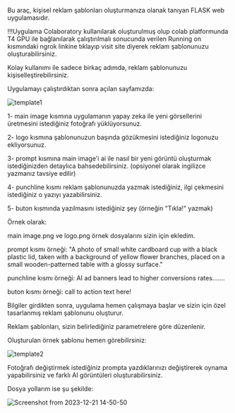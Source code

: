 Bu araç, kişisel reklam şablonları oluşturmanıza olanak tanıyan FLASK web uygulamasıdır.

!!!Uygulama Colaboratory kullanılarak oluşturulmuş olup colab platformunda T4 GPU ile bağlanılarak çalıştırılmalı sonucunda verilen Running on kısmındaki ngrok linkine tıklayıp visit site diyerek reklam şablonunuzu oluşturabilirsiniz.

Kolay kullanımı ile sadece birkaç adımda, reklam şablonunuzu kişiselleştirebilirsiniz. 

Uygulamayı çalıştırdıktan sonra açılan sayfamızda:

![template1](https://github.com/gizemkoklu/Create-Ad-Template-Using-StableDiffusion/assets/93999489/c8d528f1-6014-4c55-aacf-65395b9ff7b6)

1- main image kısmına uygulamanın yapay zeka ile yeni görsellerini üretmesini istediğiniz fotoğrafı yüklüyorsunuz.

2- logo kısmına şablonunuzun başında gözükmesini istediğiniz logonuzu ekliyorsunuz.

3- prompt kısmına main image'i ai ile nasıl bir yeni görüntü oluşturmak istediğinizden detaylıca bahsedebilirsiniz. (opsiyonel olarak ingilizce yazmanız tavsiye edilir)

4- punchline kısmı reklam şablonunuzda yazmak istediğiniz, ilgi çekmesini istediğiniz o yazıyı yazabilirsiniz.

5- buton kısmında yazılmasını istediğiniz şey (örneğin "Tıkla!" yazmak)



Örnek olarak:


main image.png ve logo.png örnek dosyalarını sizin için ekledim.

prompt kısmı örneği: "A photo of small white cardboard cup with a black plastic lid, taken with a background of yellow flower branches, placed on a small wooden-patterned table with a glossy surface."

punchline kısmı örneği: AI ad banners lead to higher conversions rates.......

buton kısmı örneği: call to action text here!


Bilgiler girdikten sonra, uygulama hemen çalışmaya başlar ve sizin için özel tasarlanmış reklam şablonunu oluşturur.

Reklam şablonları, sizin belirlediğiniz parametrelere göre düzenlenir. 

Oluşturulan örnek şablonu hemen görebilirsiniz:

![template2](https://github.com/gizemkoklu/Create-Ad-Template-Using-StableDiffusion/assets/93999489/0b72f095-07cc-4201-bbc6-51d2ca724832)


Fotoğrafı değiştirmek istediğiniz prompta yazdıklarınızı değiştirerek oynama yapabilirsiniz ve farklı AI görüntüleri oluşturabilirsiniz.


Dosya yollarım ise şu şekilde:

![Screenshot from 2023-12-21 14-50-50](https://github.com/gizemkoklu/Create-Ad-Template-Using-StableDiffusion/assets/93999489/ee1b7483-2383-4a07-959d-9b18d3b68486)

